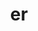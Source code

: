 ---
title: "er"
layout: cache
categories: [package, v0.22.1]
meta: {"versions": ["0.2.0", "0.4.0"], "compilers": ["cce@=15.0.1", "gcc@=10.3.0", "gcc@=11.1.0", "gcc@=11.4.0", "gcc@=7.5.0", "gcc@=9.4.0", "oneapi@=2024.0.0"], "oss": ["rhel8", "sle_hpc15", "ubuntu18.04", "ubuntu20.04", "ubuntu22.04"], "platforms": ["linux"], "targets": ["neoverse_v1", "neoverse_v2", "ppc64le", "x86_64_v3", "x86_64_v4", "zen4"], "stacks": ["data-vis-sdk", "e4s", "e4s-cray-rhel", "e4s-cray-sles", "e4s-neoverse-v2", "e4s-neoverse_v1", "e4s-oneapi", "e4s-power", "radiuss", "root"], "num_specs": 16, "num_specs_by_stack": {"e4s-cray-rhel": 1, "root": 16, "e4s-power": 2, "e4s-cray-sles": 1, "radiuss": 1, "data-vis-sdk": 2, "e4s-neoverse_v1": 2, "e4s-neoverse-v2": 2, "e4s": 3, "e4s-oneapi": 2}}
spec_details: [{"hash": "sbdpdboh5s24luvkshuuufi2l674zc3e", "compiler": "cce@=15.0.1", "versions": ["0.4.0"], "os": "rhel8", "platform": "linux", "target": "zen4", "variants": ["build_system=cmake", "build_type=Release", "generator=make", "~ipo", "+shared"], "stacks": ["e4s-cray-rhel", "root"], "size": "-", "tarball": "https://binaries.spack.io/releases/v0.22.1/build_cache/linux-rhel8-zen4/cce-15.0.1/er-0.4.0/linux-rhel8-zen4-cce-15.0.1-er-0.4.0-sbdpdboh5s24luvkshuuufi2l674zc3e.spack"}, {"hash": "3sagl7eggllfma73m7gd32lpcugka575", "compiler": "gcc@=9.4.0", "versions": ["0.2.0"], "os": "ubuntu20.04", "platform": "linux", "target": "ppc64le", "variants": ["build_system=cmake", "build_type=Release", "generator=make", "~ipo", "+shared"], "stacks": ["e4s-power", "root"], "size": "-", "tarball": "https://binaries.spack.io/releases/v0.22.1/build_cache/linux-ubuntu20.04-ppc64le/gcc-9.4.0/er-0.2.0/linux-ubuntu20.04-ppc64le-gcc-9.4.0-er-0.2.0-3sagl7eggllfma73m7gd32lpcugka575.spack"}, {"hash": "ghpj24oqwqxi2exnbixmcyxwy4p263xq", "compiler": "gcc@=10.3.0", "versions": ["0.4.0"], "os": "sle_hpc15", "platform": "linux", "target": "x86_64_v4", "variants": ["build_system=cmake", "build_type=Release", "generator=make", "~ipo", "+shared"], "stacks": ["e4s-cray-sles", "root"], "size": "-", "tarball": "https://binaries.spack.io/releases/v0.22.1/build_cache/linux-sle_hpc15-x86_64_v4/gcc-10.3.0/er-0.4.0/linux-sle_hpc15-x86_64_v4-gcc-10.3.0-er-0.4.0-ghpj24oqwqxi2exnbixmcyxwy4p263xq.spack"}, {"hash": "mxuz7euekpnoiav6mdhp4hvrf6f7q73h", "compiler": "gcc@=7.5.0", "versions": ["0.2.0"], "os": "ubuntu18.04", "platform": "linux", "target": "x86_64_v3", "variants": ["build_system=cmake", "build_type=Release", "generator=make", "~ipo", "+shared"], "stacks": ["radiuss", "root"], "size": "-", "tarball": "https://binaries.spack.io/releases/v0.22.1/build_cache/linux-ubuntu18.04-x86_64_v3/gcc-7.5.0/er-0.2.0/linux-ubuntu18.04-x86_64_v3-gcc-7.5.0-er-0.2.0-mxuz7euekpnoiav6mdhp4hvrf6f7q73h.spack"}, {"hash": "yisuabk3ocue5jj4yghtgnftighgfqoj", "compiler": "gcc@=9.4.0", "versions": ["0.4.0"], "os": "ubuntu20.04", "platform": "linux", "target": "ppc64le", "variants": ["build_system=cmake", "build_type=Release", "generator=make", "~ipo", "+shared"], "stacks": ["e4s-power", "root"], "size": "-", "tarball": "https://binaries.spack.io/releases/v0.22.1/build_cache/linux-ubuntu20.04-ppc64le/gcc-9.4.0/er-0.4.0/linux-ubuntu20.04-ppc64le-gcc-9.4.0-er-0.4.0-yisuabk3ocue5jj4yghtgnftighgfqoj.spack"}, {"hash": "b5uyfzuth5nnc6oqygle64bgzdwch3pf", "compiler": "gcc@=11.1.0", "versions": ["0.4.0"], "os": "ubuntu20.04", "platform": "linux", "target": "x86_64_v3", "variants": ["build_system=cmake", "build_type=Release", "generator=make", "~ipo", "+shared"], "stacks": ["root", "data-vis-sdk"], "size": "-", "tarball": "https://binaries.spack.io/releases/v0.22.1/build_cache/linux-ubuntu20.04-x86_64_v3/gcc-11.1.0/er-0.4.0/linux-ubuntu20.04-x86_64_v3-gcc-11.1.0-er-0.4.0-b5uyfzuth5nnc6oqygle64bgzdwch3pf.spack"}, {"hash": "fntb2fyizjyevrpxy3lygs7q2g7udiri", "compiler": "gcc@=11.1.0", "versions": ["0.4.0"], "os": "ubuntu20.04", "platform": "linux", "target": "x86_64_v3", "variants": ["build_system=cmake", "build_type=Release", "generator=make", "~ipo", "+shared"], "stacks": ["root", "data-vis-sdk"], "size": "-", "tarball": "https://binaries.spack.io/releases/v0.22.1/build_cache/linux-ubuntu20.04-x86_64_v3/gcc-11.1.0/er-0.4.0/linux-ubuntu20.04-x86_64_v3-gcc-11.1.0-er-0.4.0-fntb2fyizjyevrpxy3lygs7q2g7udiri.spack"}, {"hash": "pc5tb5rsq6qx2mnofls4i3fk4xt67gcc", "compiler": "gcc@=11.4.0", "versions": ["0.4.0"], "os": "ubuntu22.04", "platform": "linux", "target": "neoverse_v1", "variants": ["build_system=cmake", "build_type=Release", "generator=make", "~ipo", "+shared"], "stacks": ["root", "e4s-neoverse_v1"], "size": "-", "tarball": "https://binaries.spack.io/releases/v0.22.1/build_cache/linux-ubuntu22.04-neoverse_v1/gcc-11.4.0/er-0.4.0/linux-ubuntu22.04-neoverse_v1-gcc-11.4.0-er-0.4.0-pc5tb5rsq6qx2mnofls4i3fk4xt67gcc.spack"}, {"hash": "wwea74yevrypbxgsj6zqiqqgfjuvuegd", "compiler": "gcc@=11.4.0", "versions": ["0.2.0"], "os": "ubuntu22.04", "platform": "linux", "target": "neoverse_v1", "variants": ["build_system=cmake", "build_type=Release", "generator=make", "~ipo", "+shared"], "stacks": ["root", "e4s-neoverse_v1"], "size": "-", "tarball": "https://binaries.spack.io/releases/v0.22.1/build_cache/linux-ubuntu22.04-neoverse_v1/gcc-11.4.0/er-0.2.0/linux-ubuntu22.04-neoverse_v1-gcc-11.4.0-er-0.2.0-wwea74yevrypbxgsj6zqiqqgfjuvuegd.spack"}, {"hash": "qzftwpdwkgcj4tn6uyt4abv5ba57zjg7", "compiler": "gcc@=11.4.0", "versions": ["0.4.0"], "os": "ubuntu22.04", "platform": "linux", "target": "neoverse_v2", "variants": ["build_system=cmake", "build_type=Release", "generator=make", "~ipo", "+shared"], "stacks": ["root", "e4s-neoverse-v2"], "size": "-", "tarball": "https://binaries.spack.io/releases/v0.22.1/build_cache/linux-ubuntu22.04-neoverse_v2/gcc-11.4.0/er-0.4.0/linux-ubuntu22.04-neoverse_v2-gcc-11.4.0-er-0.4.0-qzftwpdwkgcj4tn6uyt4abv5ba57zjg7.spack"}, {"hash": "h2apfmszyf32mvpkw7hxcsliegcvo7mj", "compiler": "gcc@=11.4.0", "versions": ["0.2.0"], "os": "ubuntu22.04", "platform": "linux", "target": "neoverse_v2", "variants": ["build_system=cmake", "build_type=Release", "generator=make", "~ipo", "+shared"], "stacks": ["root", "e4s-neoverse-v2"], "size": "-", "tarball": "https://binaries.spack.io/releases/v0.22.1/build_cache/linux-ubuntu22.04-neoverse_v2/gcc-11.4.0/er-0.2.0/linux-ubuntu22.04-neoverse_v2-gcc-11.4.0-er-0.2.0-h2apfmszyf32mvpkw7hxcsliegcvo7mj.spack"}, {"hash": "qnb6zknl7bweuzxsgc3mdkanwkhkxjvd", "compiler": "gcc@=11.4.0", "versions": ["0.2.0"], "os": "ubuntu22.04", "platform": "linux", "target": "x86_64_v3", "variants": ["build_system=cmake", "build_type=Release", "generator=make", "~ipo", "+shared"], "stacks": ["e4s", "root"], "size": "-", "tarball": "https://binaries.spack.io/releases/v0.22.1/build_cache/linux-ubuntu22.04-x86_64_v3/gcc-11.4.0/er-0.2.0/linux-ubuntu22.04-x86_64_v3-gcc-11.4.0-er-0.2.0-qnb6zknl7bweuzxsgc3mdkanwkhkxjvd.spack"}, {"hash": "jwor6ke4anvsomgzsivmkovm3nkbtiip", "compiler": "gcc@=11.4.0", "versions": ["0.4.0"], "os": "ubuntu22.04", "platform": "linux", "target": "x86_64_v3", "variants": ["build_system=cmake", "build_type=Release", "generator=make", "~ipo", "+shared"], "stacks": ["e4s", "root"], "size": "-", "tarball": "https://binaries.spack.io/releases/v0.22.1/build_cache/linux-ubuntu22.04-x86_64_v3/gcc-11.4.0/er-0.4.0/linux-ubuntu22.04-x86_64_v3-gcc-11.4.0-er-0.4.0-jwor6ke4anvsomgzsivmkovm3nkbtiip.spack"}, {"hash": "uyyamgontu3zbh4jbvq4krvp6sd6gt7k", "compiler": "gcc@=11.4.0", "versions": ["0.4.0"], "os": "ubuntu22.04", "platform": "linux", "target": "x86_64_v3", "variants": ["build_system=cmake", "build_type=Release", "generator=make", "~ipo", "+shared"], "stacks": ["e4s", "root"], "size": "-", "tarball": "https://binaries.spack.io/releases/v0.22.1/build_cache/linux-ubuntu22.04-x86_64_v3/gcc-11.4.0/er-0.4.0/linux-ubuntu22.04-x86_64_v3-gcc-11.4.0-er-0.4.0-uyyamgontu3zbh4jbvq4krvp6sd6gt7k.spack"}, {"hash": "kcvucrwr4rvnnzxgxetwdeqsmu6dmscv", "compiler": "oneapi@=2024.0.0", "versions": ["0.4.0"], "os": "ubuntu22.04", "platform": "linux", "target": "x86_64_v3", "variants": ["build_system=cmake", "build_type=Release", "generator=make", "~ipo", "+shared"], "stacks": ["e4s-oneapi", "root"], "size": "-", "tarball": "https://binaries.spack.io/releases/v0.22.1/build_cache/linux-ubuntu22.04-x86_64_v3/oneapi-2024.0.0/er-0.4.0/linux-ubuntu22.04-x86_64_v3-oneapi-2024.0.0-er-0.4.0-kcvucrwr4rvnnzxgxetwdeqsmu6dmscv.spack"}, {"hash": "bwljkn56qqm6u4owpbvymhmgffi2rg4p", "compiler": "oneapi@=2024.0.0", "versions": ["0.2.0"], "os": "ubuntu22.04", "platform": "linux", "target": "x86_64_v3", "variants": ["build_system=cmake", "build_type=Release", "generator=make", "~ipo", "+shared"], "stacks": ["e4s-oneapi", "root"], "size": "-", "tarball": "https://binaries.spack.io/releases/v0.22.1/build_cache/linux-ubuntu22.04-x86_64_v3/oneapi-2024.0.0/er-0.2.0/linux-ubuntu22.04-x86_64_v3-oneapi-2024.0.0-er-0.2.0-bwljkn56qqm6u4owpbvymhmgffi2rg4p.spack"}]
---